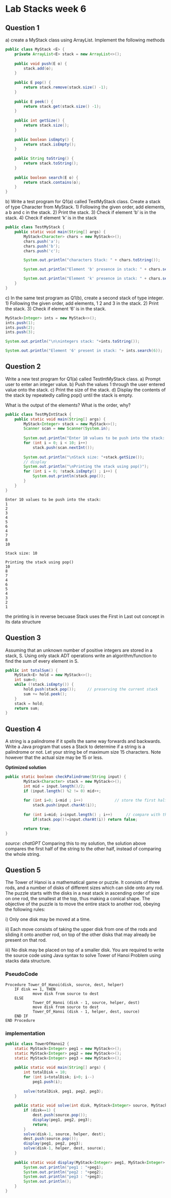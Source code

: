 # Lab Stacks week 6

## Question 1
a) create a MyStack class using ArrayList. Implement the following methods

``` java
public class MyStack <E> {
    private ArrayList<E> stack = new ArrayList<>();
    
    public void push(E o) {
        stack.add(o);
    }
    
    public E pop() {
        return stack.remove(stack.size() -1);
    }
    
    public E peek() {
        return stack.get(stack.size() -1);
    }
    
    public int getSize() {
        return stack.size();
    }
    
    public boolean isEmpty() {
        return stack.isEmpty();
    }
    
    public String toString() {
        return stack.toString();
    }
    
    public boolean search(E o) {
        return stack.contains(o);
    }
}
```

b) Write a test program for Q1(a) called TestMyStack class. Create a stack of type Character from MyStack.
    1) Following the given order, add elements, a b and c in the stack. 
    2) Print the stack. 
    3) Check if element ‘b’ is in the stack. 
    4) Check if element ‘k’ is in the stack

``` java
public class TestMyStack {
    public static void main(String[] args) {
        MyStack<Character> chars = new MyStack<>();
        chars.push('a');
        chars.push('b');
        chars.push('c');

        System.out.println("characters Stack: " + chars.toString());

        System.out.println("Element 'b' presence in stack: " + chars.search('b'));

        System.out.println("Element 'k' presence in stack: " + chars.search('k'));
    }
}
```

c) In the same test program as Q1(b), create a second stack of type integer.
    1) Following the given order, add elements, 1 2 and 3 in the stack.
    2) Print the stack.
    3) Check if element ‘6’ is in the stack.

``` java
MyStack<Integer> ints = new MyStack<>();
ints.push(1);
ints.push(2);
ints.push(3);

System.out.println("\n\nintegers stack: "+ints.toString());

System.out.println("Element '6' present in stack: "+ ints.search(6));
```

## Question 2
Write a new test program for Q1(a) called TestIntMyStack class.
    a) Prompt user to enter an integer value.
    b) Push the values 1 through the user entered value onto the stack.
    c) Print the size of the stack.
    d) Display the contents of the stack by repeatedly calling pop() until the
    stack is empty.

What is the output of the elements? What is the order, why?

``` java
public class TestMyIntStack {
    public static void main(String[] args) {
        MyStack<Integer> stack = new MyStack<>();
        Scanner scan = new Scanner(System.in);
        
        System.out.println("Enter 10 values to be push into the stack: \n");
        for (int i = 0; i < 10; i++)
            stack.push(scan.nextInt());
        
        System.out.println("\nStack size: "+stack.getSize());
        // display
        System.out.println("\nPrinting the stack using pop()");
        for (int i = 0; !stack.isEmpty() ; i++) {
            System.out.println(stack.pop());
        }
    }
}
```

``` output
Enter 10 values to be push into the stack: 
1
2
3
4
5
6
4
7
8
10

Stack size: 10

Printing the stack using pop()
10
8
7
4
6
5
4
3
2
1
``` 
the printing is in reverse becuase Stack uses the First in Last out concept in its data structure

## Question 3
Assuming that an unknown number of positive integers are stored in a stack, S.
Using only stack ADT operations write an algorithm/function to find the sum of
every element in S.

``` java
public int totalSum() {
    MyStack<E> hold = new MyStack<>();
    int sum=0;
    while (!stack.isEmpty()) {
        hold.push(stack.pop());     // preserving the current stack
        sum += hold.peek();
    }
    stack = hold;
    return sum;
}
```

## Question 4
A string is a palindrome if it spells the same way forwards and backwards. Write a
Java program that uses a Stack to determine if a string is a palindrome or not. Let
your string be of maximum size 15 characters. Note however that the actual size
may be 15 or less.

**Optimized solution**
``` java
public static boolean checkPalindrome(String input) {
        MyStack<Character> stack = new MyStack<>();
        int mid = input.length()/2;
        if (input.length() %2 != 0) mid++;
        
        for (int i=0; i<mid ; i++)              // store the first half
            stack.push(input.charAt(i));
        
        for (int i=mid; i<input.length() ; i++)      // compare with the next half
            if(stack.pop()!=input.charAt(i)) return false;

        return true;
}
```
_source: chatGPT_
Comparing this to my solution, the solution above compares 
the first half of the string to the other half, instead 
of comparing the whole string. 

## Question 5
The Tower of Hanoi is a mathematical game or puzzle. It consists of three rods, and
a number of disks of different sizes which can slide onto any rod. The puzzle starts
with the disks in a neat stack in ascending order of size on one rod, the smallest at
the top, thus making a conical shape. The objective of the puzzle is to move the
entire stack to another rod, obeying the following rules:

i) Only one disk may be moved at a time.

ii) Each move consists of taking the upper disk from one of the rods and sliding it
onto another rod, on top of the other disks that may already be present on that rod.

iii) No disk may be placed on top of a smaller disk.
You are required to write the source code using Java syntax to solve Tower of Hanoi
Problem using stacks data structure.

### PseudoCode
```
Procedure Tower_Of_Hanoi(disk, source, dest, helper)
    IF disk == 1, THEN
            move disk from source to dest             
    ELSE
            Tower_Of_Hanoi (disk - 1, source, helper, dest)     
            move disk from source to dest          
            Tower_Of_Hanoi (disk - 1, helper, dest, source)     
    END IF   
END Procedure
```

### implementation
``` java
public class TowerOfHanoi2 {
    static MyStack<Integer> peg1 = new MyStack<>();
    static MyStack<Integer> peg2 = new MyStack<>();
    static MyStack<Integer> peg3 = new MyStack<>();
    
    public static void main(String[] args) {
        int totalDisk = 10;
        for (int i=totalDisk; i>0; i--) 
            peg1.push(i);
        
        solve(totalDisk, peg1, peg2, peg3);
    }
    
    public static void solve(int disk, MyStack<Integer> source, MyStack<Integer> dest, MyStack<Integer> helper) {
        if (disk==1) {
            dest.push(source.pop());
            display(peg1, peg2, peg3);
            return;
        }
        solve(disk-1, source, helper, dest);
        dest.push(source.pop());
        display(peg1, peg2, peg3);
        solve(disk-1, helper, dest, source);
    }
    
    public static void display(MyStack<Integer> peg1, MyStack<Integer> peg2, MyStack<Integer> peg3) {
        System.out.println("peg1 : "+peg1);
        System.out.println("peg2 : "+peg2);
        System.out.println("peg3 : "+peg3);
        System.out.println();
    }
}
```
